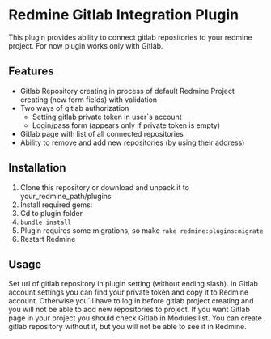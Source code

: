 # Redmine Gitlab Integration Plugin
This plugin provides ability to connect gitlab repositories to your redmine project. 
For now plugin works only with Gitlab.
## Features
- Gitlab Repository creating in process of default Redmine Project creating (new form fields) with validation
- Two ways of gitlab authorization
  - Setting gitlab private token in user`s account
  - Login/pass form (appears only if private token is empty)
- Gitlab page with list of all connected repositories
- Ability to remove and add new repositories (by using their address)
## Installation
1. Clone this repository or download and unpack it to your_redmine_path/plugins
2. Install required gems: 
  1. Cd to plugin folder
  2. ` bundle install `
3. Plugin requires some migrations, so make ` rake redmine:plugins:migrate `
4. Restart Redmine
## Usage
Set url of gitlab repository in plugin setting (without ending slash).
In Gitlab account settings you can find your private token and copy it to Redmine account. Otherwise you`ll have to log in before gitlab project creating and you will not be able to add new repositories to project.
If you want Gitlab page in your project you should check Gitlab in Modules list. You can create gitlab repository without it,  but you will not be able to see it in Redmine.
